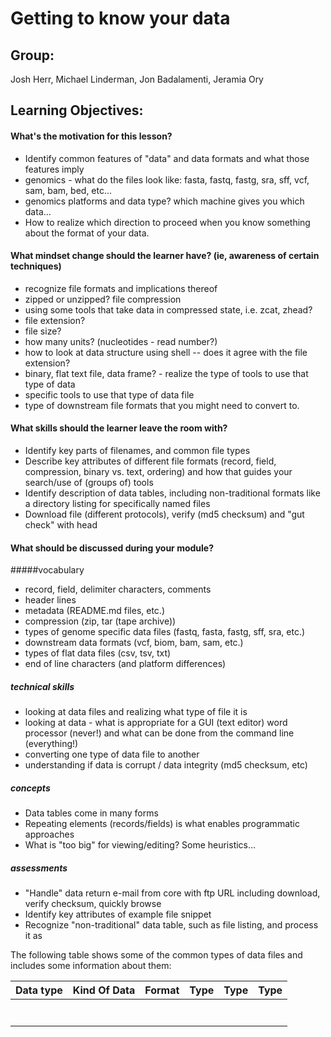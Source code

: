 Getting to know your data
===================

Group: 
-----
Josh Herr, Michael Linderman, Jon Badalamenti, Jeramia Ory

Learning Objectives:
-------------------
#### What's the motivation for this lesson?
* Identify common features of "data" and data formats and what those features imply
* genomics - what do the files look like: fasta, fastq, fastg, sra, sff, vcf, sam, bam, bed, etc...
* genomics platforms and data type? which machine gives you which data...
* How to realize which direction to proceed when you know something about the format of your data.

#### What mindset change should the learner have? (ie, awareness of certain techniques)
* recognize file formats and implications thereof
* zipped or unzipped? file compression
* using some tools that take data in compressed state, i.e. zcat, zhead?
* file extension?
* file size?
* how many units? (nucleotides - read number?)
* how to look at data structure using shell -- does it agree with the file extension?
* binary, flat text file, data frame? - realize the type of tools to use that type of data
* specific tools to use that type of data file
* type of downstream file formats that you might need to convert to.

#### What skills should the learner leave the room with?
* Identify key parts of filenames, and common file types
* Describe key attributes of different file formats (record, field, compression, binary vs. text, ordering) and how that guides your search/use of (groups of) tools
* Identify description of data tables, including non-traditional formats like a directory listing for specifically named files
* Download file (different protocols), verify (md5 checksum) and "gut check" with head

#### What should be discussed during your module?

#####vocabulary
* record, field, delimiter characters, comments
* header lines
* metadata (README.md files, etc.)
* compression (zip, tar (tape archive))
* types of genome specific data files (fastq, fasta, fastg, sff, sra, etc.)
* downstream data formats (vcf, biom, bam, sam, etc.)
* types of flat data files (csv, tsv, txt)
* end of line characters (and platform differences)

##### technical skills
* looking at data files and realizing what type of file it is
* looking at data - what is appropriate for a GUI (text editor) word processor (never!) and what can be done from the command line (everything!)
* converting one type of data file to another
* understanding if data is corrupt / data integrity (md5 checksum, etc)

##### concepts
* Data tables come in many forms
* Repeating elements (records/fields) is what enables programmatic approaches
* What is "too big" for viewing/editing? Some heuristics...

##### assessments
* "Handle" data return e-mail from core with ftp URL including download, verify checksum, quickly browse
* Identify key attributes of example file snippet
* Recognize "non-traditional" data table, such as file listing, and process it as


The following table shows some of the common types of data files and includes some information about them:

| Data type |	Kind Of Data |	Format |	Type | Type | Type |
| :------------- | :------------- | :---------------- | :----------------| :----------------| :---------------|
| 	|  | |	 | |  |
| 	| | | | | |
| 	| 	| |	 |	 |	
|  |  |	 |	 |		|  |
|  |  |  |	 |  |	 |
|  | 	|  |	 | |	 |
| |  |  |  |  |  |
